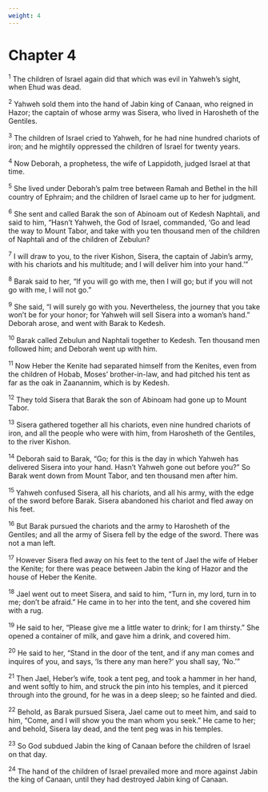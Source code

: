 ```yaml
---
weight: 4
---
```


# Chapter 4

<sup>1</sup> The children of Israel again did that which was evil in Yahweh’s sight, when Ehud was dead. 

<sup>2</sup> Yahweh sold them into the hand of Jabin king of Canaan, who reigned in Hazor; the captain of whose army was Sisera, who lived in Harosheth of the Gentiles. 

<sup>3</sup> The children of Israel cried to Yahweh, for he had nine hundred chariots of iron; and he mightily oppressed the children of Israel for twenty years. 

<sup>4</sup> Now Deborah, a prophetess, the wife of Lappidoth, judged Israel at that time. 

<sup>5</sup> She lived under Deborah’s palm tree between Ramah and Bethel in the hill country of Ephraim; and the children of Israel came up to her for judgment. 

<sup>6</sup> She sent and called Barak the son of Abinoam out of Kedesh Naphtali, and said to him, “Hasn’t Yahweh, the God of Israel, commanded, ‘Go and lead the way to Mount Tabor, and take with you ten thousand men of the children of Naphtali and of the children of Zebulun? 

<sup>7</sup> I will draw to you, to the river Kishon, Sisera, the captain of Jabin’s army, with his chariots and his multitude; and I will deliver him into your hand.’” 

<sup>8</sup> Barak said to her, “If you will go with me, then I will go; but if you will not go with me, I will not go.” 

<sup>9</sup> She said, “I will surely go with you. Nevertheless, the journey that you take won’t be for your honor; for Yahweh will sell Sisera into a woman’s hand.” Deborah arose, and went with Barak to Kedesh. 

<sup>10</sup> Barak called Zebulun and Naphtali together to Kedesh. Ten thousand men followed him; and Deborah went up with him. 

<sup>11</sup> Now Heber the Kenite had separated himself from the Kenites, even from the children of Hobab, Moses’ brother-in-law, and had pitched his tent as far as the oak in Zaanannim, which is by Kedesh. 

<sup>12</sup> They told Sisera that Barak the son of Abinoam had gone up to Mount Tabor. 

<sup>13</sup> Sisera gathered together all his chariots, even nine hundred chariots of iron, and all the people who were with him, from Harosheth of the Gentiles, to the river Kishon. 

<sup>14</sup> Deborah said to Barak, “Go; for this is the day in which Yahweh has delivered Sisera into your hand. Hasn’t Yahweh gone out before you?” So Barak went down from Mount Tabor, and ten thousand men after him. 

<sup>15</sup> Yahweh confused Sisera, all his chariots, and all his army, with the edge of the sword before Barak. Sisera abandoned his chariot and fled away on his feet. 

<sup>16</sup> But Barak pursued the chariots and the army to Harosheth of the Gentiles; and all the army of Sisera fell by the edge of the sword. There was not a man left. 

<sup>17</sup> However Sisera fled away on his feet to the tent of Jael the wife of Heber the Kenite; for there was peace between Jabin the king of Hazor and the house of Heber the Kenite. 

<sup>18</sup> Jael went out to meet Sisera, and said to him, “Turn in, my lord, turn in to me; don’t be afraid.” He came in to her into the tent, and she covered him with a rug. 

<sup>19</sup> He said to her, “Please give me a little water to drink; for I am thirsty.” She opened a container of milk, and gave him a drink, and covered him. 

<sup>20</sup> He said to her, “Stand in the door of the tent, and if any man comes and inquires of you, and says, ‘Is there any man here?’ you shall say, ‘No.’” 

<sup>21</sup> Then Jael, Heber’s wife, took a tent peg, and took a hammer in her hand, and went softly to him, and struck the pin into his temples, and it pierced through into the ground, for he was in a deep sleep; so he fainted and died. 

<sup>22</sup> Behold, as Barak pursued Sisera, Jael came out to meet him, and said to him, “Come, and I will show you the man whom you seek.” He came to her; and behold, Sisera lay dead, and the tent peg was in his temples. 

<sup>23</sup> So God subdued Jabin the king of Canaan before the children of Israel on that day. 

<sup>24</sup> The hand of the children of Israel prevailed more and more against Jabin the king of Canaan, until they had destroyed Jabin king of Canaan. 


